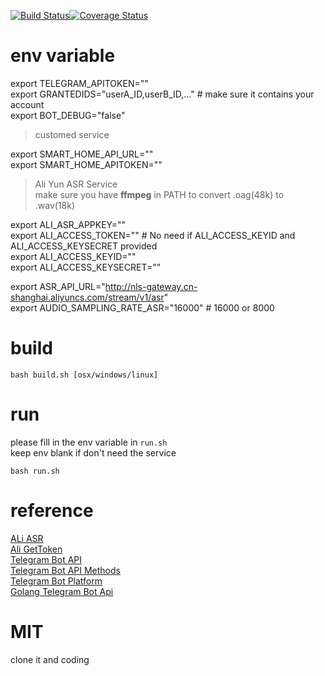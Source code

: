 [![Build Status](https://travis-ci.com/Luoyayu/go-telegram-bot.svg?branch=master)](https://travis-ci.com/Luoyayu/go-telegram-bot)[![Coverage Status](https://coveralls.io/repos/github/Luoyayu/go-telegram-bot/badge.svg?branch=master)](https://coveralls.io/github/Luoyayu/go-telegram-bot?branch=master) 

# env variable

export TELEGRAM_APITOKEN=""   
export GRANTEDIDS="userA_ID,userB_ID,..." # make sure it contains your account   
export BOT_DEBUG="false"   

> customed service    

export SMART_HOME_API_URL=""   
export SMART_HOME_APITOKEN=""   

> Ali Yun ASR Service    
make sure you have **ffmpeg** in PATH to convert .oag(48k) to .wav(18k)   

export ALI_ASR_APPKEY=""  
export ALI_ACCESS_TOKEN="" # No need if ALI_ACCESS_KEYID and ALI_ACCESS_KEYSECRET provided    
export ALI_ACCESS_KEYID=""   
export ALI_ACCESS_KEYSECRET="" 

export ASR_API_URL="http://nls-gateway.cn-shanghai.aliyuncs.com/stream/v1/asr"   
export AUDIO_SAMPLING_RATE_ASR="16000" # 16000 or 8000  



# build  

`bash build.sh [osx/windows/linux]`

# run  
please fill in the env variable in `run.sh`    
keep env blank if don't need the service    

`bash run.sh`

# reference

[ALi ASR](https://nls-portal.console.aliyun.com/overview)  
[Ali GetToken](https://help.aliyun.com/document_detail/72153.html)   
[Telegram Bot API](https://core.telegram.org/api)    
[Telegram Bot API Methods](https://core.telegram.org/methods)   
[Telegram Bot Platform](https://telegram.org/blog/bot-revolution)  
[Golang Telegram Bot Api](https://github.com/go-telegram-bot-api/telegram-bot-api)  

# MIT
clone it and coding
